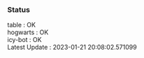 ### Status


table : OK  
hogwarts : OK  
icy-bot : OK  
Latest Update : 2023-01-21 20:08:02.571099
